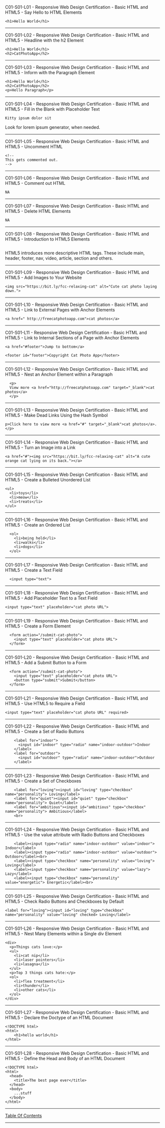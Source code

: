 C01-S01-L01 - Responsive Web Design Certification - Basic HTML and HTML5 - Say Hello to HTML Elements

```
<h1>Hello World</h1>
```

---

C01-S01-L02 - Responsive Web Design Certification - Basic HTML and HTML5 - Headline with the h2 Element

```
<h1>Hello World</h1>
<h2>CatPhotoApp</h2>
```

---

C01-S01-L03 - Responsive Web Design Certification - Basic HTML and HTML5 - Inform with the Paragraph Element

```
<h1>Hello World</h1>
<h2>CatPhotoApp</h2>
<p>Hello Paragraph</p>
```

---

C01-S01-L04 - Responsive Web Design Certification - Basic HTML and HTML5 - Fill in the Blank with Placeholder Text

```
Kitty ipsum dolor sit
```

Look for lorem ipsum generator, when needed.

---

C01-S01-L05 - Responsive Web Design Certification - Basic HTML and HTML5 - Uncomment HTML

```
<!--
This gets commented out.
-->
```

---

C01-S01-L06 - Responsive Web Design Certification - Basic HTML and HTML5 - Comment out HTML

```
NA
```

---

C01-S01-L07 - Responsive Web Design Certification - Basic HTML and HTML5 - Delete HTML Elements

```
NA
```

---

C01-S01-L08 - Responsive Web Design Certification - Basic HTML and HTML5 - Introduction to HTML5 Elements

```

```

HTML5 introduces more descriptive HTML tags. These include main, header, footer, nav, video, article, section and others.

---

C01-S01-L09 - Responsive Web Design Certification - Basic HTML and HTML5 - Add Images to Your Website

```
<img src="https://bit.ly/fcc-relaxing-cat" alt="Cute cat photo laying down.">
```

---

C01-S01-L10 - Responsive Web Design Certification - Basic HTML and HTML5 - Link to External Pages with Anchor Elements

```
<a href=" http://freecatphotoapp.com">cat photos</a>
```

---

C01-S01-L11 - Responsive Web Design Certification - Basic HTML and HTML5 - Link to Internal Sections of a Page with Anchor Elements

```
<a href="#footer">Jump to bottom</a>

<footer id="footer">Copyright Cat Photo App</footer>
```

---

C01-S01-L12 - Responsive Web Design Certification - Basic HTML and HTML5 - Nest an Anchor Element within a Paragraph

```
  <p>
  View more <a href="http://freecatphotoapp.com" target="_blank">cat photos</a>
  </p>
```

---

C01-S01-L13 - Responsive Web Design Certification - Basic HTML and HTML5 - Make Dead Links Using the Hash Symbol

```
p>Click here to view more <a href="#" target="_blank">cat photos</a>.</p>
```

---

C01-S01-L14 - Responsive Web Design Certification - Basic HTML and HTML5 - Turn an Image into a Link

```
<a href="#"><img src="https://bit.ly/fcc-relaxing-cat" alt="A cute orange cat lying on its back."></a>
```

---

C01-S01-L15 - Responsive Web Design Certification - Basic HTML and HTML5 - Create a Bulleted Unordered List

```
<ul>
  <li>toys</li>
  <li>meow</li>
  <li>treats</li>
</ul>
```

---

C01-S01-L16 - Responsive Web Design Certification - Basic HTML and HTML5 - Create an Ordered List

```
  <ol>
    <li>being held</li>
    <li>walks</li>
    <li>dogs</li>
  </ol>
```

---

C01-S01-L17 - Responsive Web Design Certification - Basic HTML and HTML5 - Create a Text Field

```
  <input type="text">
```

---

C01-S01-L18 - Responsive Web Design Certification - Basic HTML and HTML5 - Add Placeholder Text to a Text Field

```
<input type="text" placeholder="cat photo URL">
```

---

C01-S01-L19 - Responsive Web Design Certification - Basic HTML and HTML5 - Create a Form Element

```
  <form action="/submit-cat-photo">
    <input type="text" placeholder="cat photo URL">
  </form>
```

---

C01-S01-L20 - Responsive Web Design Certification - Basic HTML and HTML5 - Add a Submit Button to a Form

```
  <form action="/submit-cat-photo">
    <input type="text" placeholder="cat photo URL">
    <button type="submit">Submit</button>
  </form>
```

---

C01-S01-L21 - Responsive Web Design Certification - Basic HTML and HTML5 - Use HTML5 to Require a Field

```
<input type="text" placeholder="cat photo URL" required>
```

---

C01-S01-L22 - Responsive Web Design Certification - Basic HTML and HTML5 - Create a Set of Radio Buttons

```
    <label for="indoor">
      <input id="indoor" type="radio" name="indoor-outdoor">Indoor
    </label>
    <label for="outdoor">
      <input id="outdoor" type="radio" name="indoor-outdoor">Outdoor
    </label>
```

---

C01-S01-L23 - Responsive Web Design Certification - Basic HTML and HTML5 - Create a Set of Checkboxes

```
    <label for="loving"><input id="loving" type="checkbox" name="personality"> Loving</label>
    <label for="quiet"><input id="quiet" type="checkbox" name="personality"> Quiet</label>
    <label for="ambitious"><input id="ambitious" type="checkbox" name="personality"> Ambitious</label>
    <br>
```

---

C01-S01-L24 - Responsive Web Design Certification - Basic HTML and HTML5 - Use the value attribute with Radio Buttons and Checkboxes

```
    <label><input type="radio" name="indoor-outdoor" value="indoor"> Indoor</label>
    <label><input type="radio" name="indoor-outdoor" value="outdoor"> Outdoor</label><br>
    <label><input type="checkbox" name="personality" value="loving"> Loving</label>
    <label><input type="checkbox" name="personality" value="lazy"> Lazy</label>
    <label><input type="checkbox" name="personality" value="energetic"> Energetic</label><br>
```

---

C01-S01-L25 - Responsive Web Design Certification - Basic HTML and HTML5 - Check Radio Buttons and Checkboxes by Default

```
<label for="loving"><input id="loving" type="checkbox" name="personality" value="loving" checked> Loving</label>
```

---

C01-S01-L26 - Responsive Web Design Certification - Basic HTML and HTML5 - Nest Many Elements within a Single div Element

```
<div>
  <p>Things cats love:</p>
  <ul>
    <li>cat nip</li>
    <li>laser pointers</li>
    <li>lasagna</li>
  </ul>
  <p>Top 3 things cats hate:</p>
  <ol>
    <li>flea treatment</li>
    <li>thunder</li>
    <li>other cats</li>
  </ol>
</div>
```

---

C01-S01-L27 - Responsive Web Design Certification - Basic HTML and HTML5 - Declare the Doctype of an HTML Document

```
<!DOCTYPE html>
<html>
    <h1>hello world</h1>
</html>
```

---

C01-S01-L28 - Responsive Web Design Certification - Basic HTML and HTML5 - Define the Head and Body of an HTML Document

```
<!DOCTYPE html>
<html>
  <head>
    <title>The best page ever</title>
  </head>
  <body>
    ...stuff
  </body>
</html>
```

---

[Table Of Contents](https://github.com/genchau/freeCodeCampStudyNotes2019November/blob/master/tableOfContents.md)

---



